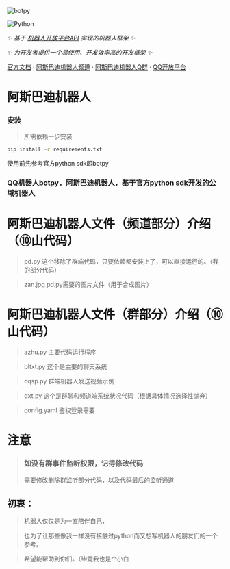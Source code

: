 ![botpy](http://botpy.top/img/log.jpg)

![Python](https://img.shields.io/badge/python-3.8+-blue)

_✨ 基于 [机器人开放平台API](https://bot.q.qq.com/wiki/develop/api/) 实现的机器人框架 ✨_

_✨ 为开发者提供一个易使用、开发效率高的开发框架 ✨_

[官方文档](https://bot.q.qq.com/wiki/develop/pythonsdk/)
·
[阿斯巴迪机器人频道](https://pd.qq.com/s/hgrekb2ag)
·
[阿斯巴迪机器人Q群](https://qm.qq.com/q/dngoi7RTGM)
·
[QQ开放平台](https://q.qq.com)

</div>

# 阿斯巴迪机器人
### 安装
> 所需依赖一步安装
```bash
pip install -r requirements.txt
```
 使用前先参考官方python sdk即botpy

### QQ机器人botpy，阿斯巴迪机器人，基于官方python sdk开发的公域机器人

# 阿斯巴迪机器人文件（频道部分）介绍（⑩山代码）
> pd.py 这个移除了群端代码，只要依赖都安装上了，可以直接运行的。（我的部分代码）

> zan.jpg pd.py需要的图片文件（用于合成图片）

# 阿斯巴迪机器人文件（群部分）介绍（⑩山代码）

> azhu.py 主要代码运行程序

> bltxt.py 这个是主要的聊天系统

> cqsp.py 群端机器人发送视频示例

> dxt.py 这个是群聊和频道端系统状况代码（根据具体情况选择性抛弃）

> config.yaml 鉴权登录需要

# 注意
> ### 如没有群事件监听权限，记得修改代码
> 需要修改删除群监听部分代码，以及代码最后的监听通道

## 初衷：
> 机器人仅仅是为一直陪伴自己，

> 也为了让那些像我一样没有接触过python而又想写机器人的朋友们的一个参考。

> 希望能帮助到你们。（毕竟我也是个小白 
